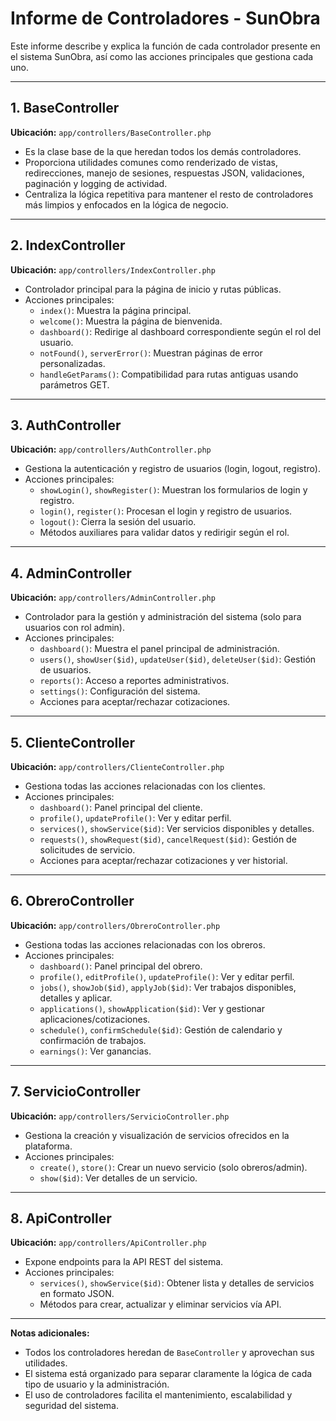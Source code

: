 # Informe de Controladores - SunObra

Este informe describe y explica la función de cada controlador presente en el sistema SunObra, así como las acciones principales que gestiona cada uno.

---

## 1. **BaseController**
**Ubicación:** `app/controllers/BaseController.php`

- Es la clase base de la que heredan todos los demás controladores.
- Proporciona utilidades comunes como renderizado de vistas, redirecciones, manejo de sesiones, respuestas JSON, validaciones, paginación y logging de actividad.
- Centraliza la lógica repetitiva para mantener el resto de controladores más limpios y enfocados en la lógica de negocio.

---

## 2. **IndexController**
**Ubicación:** `app/controllers/IndexController.php`

- Controlador principal para la página de inicio y rutas públicas.
- Acciones principales:
  - `index()`: Muestra la página principal.
  - `welcome()`: Muestra la página de bienvenida.
  - `dashboard()`: Redirige al dashboard correspondiente según el rol del usuario.
  - `notFound()`, `serverError()`: Muestran páginas de error personalizadas.
  - `handleGetParams()`: Compatibilidad para rutas antiguas usando parámetros GET.

---

## 3. **AuthController**
**Ubicación:** `app/controllers/AuthController.php`

- Gestiona la autenticación y registro de usuarios (login, logout, registro).
- Acciones principales:
  - `showLogin()`, `showRegister()`: Muestran los formularios de login y registro.
  - `login()`, `register()`: Procesan el login y registro de usuarios.
  - `logout()`: Cierra la sesión del usuario.
  - Métodos auxiliares para validar datos y redirigir según el rol.

---

## 4. **AdminController**
**Ubicación:** `app/controllers/AdminController.php`

- Controlador para la gestión y administración del sistema (solo para usuarios con rol admin).
- Acciones principales:
  - `dashboard()`: Muestra el panel principal de administración.
  - `users()`, `showUser($id)`, `updateUser($id)`, `deleteUser($id)`: Gestión de usuarios.
  - `reports()`: Acceso a reportes administrativos.
  - `settings()`: Configuración del sistema.
  - Acciones para aceptar/rechazar cotizaciones.

---

## 5. **ClienteController**
**Ubicación:** `app/controllers/ClienteController.php`

- Gestiona todas las acciones relacionadas con los clientes.
- Acciones principales:
  - `dashboard()`: Panel principal del cliente.
  - `profile()`, `updateProfile()`: Ver y editar perfil.
  - `services()`, `showService($id)`: Ver servicios disponibles y detalles.
  - `requests()`, `showRequest($id)`, `cancelRequest($id)`: Gestión de solicitudes de servicio.
  - Acciones para aceptar/rechazar cotizaciones y ver historial.

---

## 6. **ObreroController**
**Ubicación:** `app/controllers/ObreroController.php`

- Gestiona todas las acciones relacionadas con los obreros.
- Acciones principales:
  - `dashboard()`: Panel principal del obrero.
  - `profile()`, `editProfile()`, `updateProfile()`: Ver y editar perfil.
  - `jobs()`, `showJob($id)`, `applyJob($id)`: Ver trabajos disponibles, detalles y aplicar.
  - `applications()`, `showApplication($id)`: Ver y gestionar aplicaciones/cotizaciones.
  - `schedule()`, `confirmSchedule($id)`: Gestión de calendario y confirmación de trabajos.
  - `earnings()`: Ver ganancias.

---

## 7. **ServicioController**
**Ubicación:** `app/controllers/ServicioController.php`

- Gestiona la creación y visualización de servicios ofrecidos en la plataforma.
- Acciones principales:
  - `create()`, `store()`: Crear un nuevo servicio (solo obreros/admin).
  - `show($id)`: Ver detalles de un servicio.

---

## 8. **ApiController**
**Ubicación:** `app/controllers/ApiController.php`

- Expone endpoints para la API REST del sistema.
- Acciones principales:
  - `services()`, `showService($id)`: Obtener lista y detalles de servicios en formato JSON.
  - Métodos para crear, actualizar y eliminar servicios vía API.

---

**Notas adicionales:**
- Todos los controladores heredan de `BaseController` y aprovechan sus utilidades.
- El sistema está organizado para separar claramente la lógica de cada tipo de usuario y la administración.
- El uso de controladores facilita el mantenimiento, escalabilidad y seguridad del sistema. 